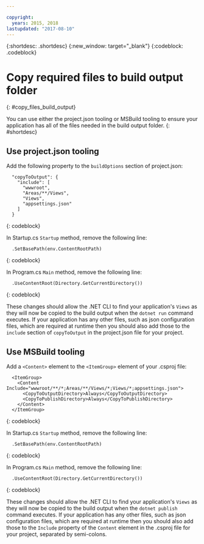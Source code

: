 ```yaml
---

copyright:
  years: 2015, 2018
lastupdated: "2017-08-10"
---
```


{:shortdesc: .shortdesc}
{:new_window: target="_blank"}
{:codeblock: .codeblock}


# Copy required files to build output folder
{: #copy_files_build_output}

You can use either the project.json tooling or MSBuild tooling to ensure your application has all of the files needed in the build output folder.
{: #shortdesc}


## Use project.json tooling

Add the following property to the `buildOptions` section of project.json:
```
  "copyToOutput": {
    "include": [
      "wwwroot",
      "Areas/**/Views",
      "Views",
      "appsettings.json"
    ]
  }
```
{: codeblock}

In Startup.cs `Startup` method, remove the following line:
```
  .SetBasePath(env.ContentRootPath)
```
{: codeblock}

In Program.cs `Main` method, remove the following line:
```
  .UseContentRoot(Directory.GetCurrentDirectory())
```
{: codeblock}

These changes should allow the .NET CLI to find your application's `Views` as they will now be copied to the build output when the `dotnet run` command executes.  If your application has any other files, such as json configuration files, which are required at runtime then you should also add those to the `include` section of `copyToOutput` in the project.json file for your project.

## Use MSBuild tooling

Add a `<Content>` element to the `<ItemGroup>` element of your .csproj file:
```
  <ItemGroup>
    <Content Include="wwwroot/**/*;Areas/**/Views/*;Views/*;appsettings.json">
      <CopyToOutputDirectory>Always</CopyToOutputDirectory>
      <CopyToPublishDirectory>Always</CopyToPublishDirectory>
    </Content>
  </ItemGroup>
```
{: codeblock}

In Startup.cs `Startup` method, remove the following line:
```
  .SetBasePath(env.ContentRootPath)
```
{: codeblock}

In Program.cs `Main` method, remove the following line:
```
  .UseContentRoot(Directory.GetCurrentDirectory())
```
{: codeblock}

These changes should allow the .NET CLI to find your application's `Views` as they will now be copied to the build output when the `dotnet publish` command executes.  If your application has any other files, such as json configuration files, which are required at runtime then you should also add those to the `Include` property of the `Content` element in the .csproj file for your project, separated by semi-colons.
